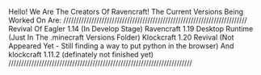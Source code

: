 Hello! We Are The Creators Of Ravencraft!
The Current Versions Being Worked On Are:
////////////////////////////////////////////////////////////////////////
Revival Of Eagler 1.14 (In Develop Stage)
Ravencraft 1.19 Desktop Runtime (Just In The .minecraft Versions Folder)
Klockcraft 1.20 Revival (Not Appeared Yet - Still finding a way to put python in the browser)
And klockcraft 1.11.2 (definately not finished yet)
////////////////////////////////////////////////////////////////////////
